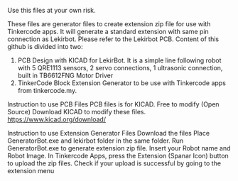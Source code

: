 Use this files at your own risk.

These files are generator files to create extension zip file for use with Tinkercode apps. It will generate a standard extension with same pin connection as Lekirbot. Please refer to the Lekirbot PCB. 
Content of this github is divided into two:
1. PCB Design with KICAD for LekirBot. It is a simple line following robot with 5 QRE1113 sensors, 2 servo connections, 1 ultrasonic connection, built in TB6612FNG Motor Driver
2. TinkerCode Block Extension Generator to be use with Tinkercode apps from tinkercode.my.

Instruction to use PCB Files
PCB files is for KICAD. Free to modify  (Open Source)
Download KICAD to modify these files. https://www.kicad.org/download/

Instruction to use Extension Generator Files
Download the files
Place GeneratorBot.exe and lekirbot folder in the same folder.
Run GeneratorBot.exe to generate extension zip file. Insert your Robot name and Robot Image.
In Tinkercode Apps, press the Extension (Spanar Icon) button to upload the zip files. 
Check if your upload is successful by going to the extension menu
